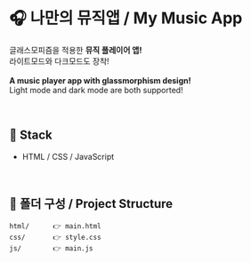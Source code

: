 # 🎧 나만의 뮤직앱 / My Music App

글래스모피즘을 적용한 **뮤직 플레이어 앱!** <br>
라이트모드와 다크모드도 장착!<br><br>
**A music player app with glassmorphism design!**  <br>
Light mode and dark mode are both supported! 

<br>

## 🔨 Stack
- HTML / CSS / JavaScript

<br>

## 📂 폴더 구성 / Project Structure
```text
html/      👉 main.html
css/       👉 style.css
js/        👉 main.js

